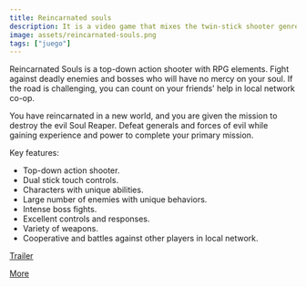 ```yaml
---
title: Reincarnated souls
description: It is a video game that mixes the twin-stick shooter genre's action with the adventure and progress present in the RPG genre.
image: assets/reincarnated-souls.png
tags: ["juego"]
---
```


Reincarnated Souls is a top-down action shooter with RPG elements. Fight against deadly enemies and bosses who will have no mercy on your soul. If the road is challenging, you can count on your friends' help in local network co-op.

You have reincarnated in a new world, and you are given the mission to destroy the evil Soul Reaper. Defeat generals and forces of evil while gaining experience and power to complete your primary mission.

 

Key features:

- Top-down action shooter.
- Dual stick touch controls.
- Characters with unique abilities.
- Large number of enemies with unique behaviors.
- Intense boss fights.
- Excellent controls and responses.
- Variety of weapons.
- Cooperative and battles against other players in local network.

[Trailer](https://youtu.be/t5RElhJNYts)

[More](https://www.sires-studio.com/video-games/reincarnated-souls)